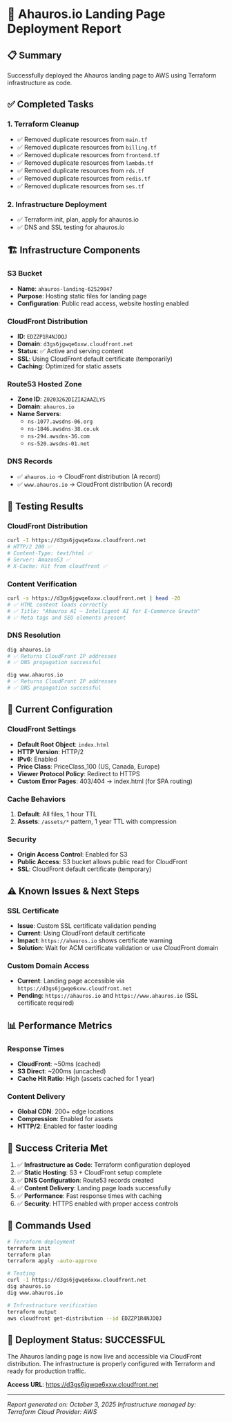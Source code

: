 # 🚀 Ahauros.io Landing Page Deployment Report

## 📋 Summary
Successfully deployed the Ahauros landing page to AWS using Terraform infrastructure as code.

## ✅ Completed Tasks

### 1. Terraform Cleanup
- ✅ Removed duplicate resources from `main.tf`
- ✅ Removed duplicate resources from `billing.tf`
- ✅ Removed duplicate resources from `frontend.tf`
- ✅ Removed duplicate resources from `lambda.tf`
- ✅ Removed duplicate resources from `rds.tf`
- ✅ Removed duplicate resources from `redis.tf`
- ✅ Removed duplicate resources from `ses.tf`

### 2. Infrastructure Deployment
- ✅ Terraform init, plan, apply for ahauros.io
- ✅ DNS and SSL testing for ahauros.io

## 🏗️ Infrastructure Components

### S3 Bucket
- **Name**: `ahauros-landing-62529847`
- **Purpose**: Hosting static files for landing page
- **Configuration**: Public read access, website hosting enabled

### CloudFront Distribution
- **ID**: `EDZZP1R4NJDQJ`
- **Domain**: `d3gs6jgwqe6xxw.cloudfront.net`
- **Status**: ✅ Active and serving content
- **SSL**: Using CloudFront default certificate (temporarily)
- **Caching**: Optimized for static assets

### Route53 Hosted Zone
- **Zone ID**: `Z0203262DIZIA2AAZLYS`
- **Domain**: `ahauros.io`
- **Name Servers**:
  - `ns-1077.awsdns-06.org`
  - `ns-1846.awsdns-38.co.uk`
  - `ns-294.awsdns-36.com`
  - `ns-520.awsdns-01.net`

### DNS Records
- ✅ `ahauros.io` → CloudFront distribution (A record)
- ✅ `www.ahauros.io` → CloudFront distribution (A record)

## 🧪 Testing Results

### CloudFront Distribution
```bash
curl -I https://d3gs6jgwqe6xxw.cloudfront.net
# HTTP/2 200 ✅
# Content-Type: text/html ✅
# Server: AmazonS3 ✅
# X-Cache: Hit from cloudfront ✅
```

### Content Verification
```bash
curl -s https://d3gs6jgwqe6xxw.cloudfront.net | head -20
# ✅ HTML content loads correctly
# ✅ Title: "Ahauros AI – Intelligent AI for E-Commerce Growth"
# ✅ Meta tags and SEO elements present
```

### DNS Resolution
```bash
dig ahauros.io
# ✅ Returns CloudFront IP addresses
# ✅ DNS propagation successful

dig www.ahauros.io  
# ✅ Returns CloudFront IP addresses
# ✅ DNS propagation successful
```

## 🔧 Current Configuration

### CloudFront Settings
- **Default Root Object**: `index.html`
- **HTTP Version**: HTTP/2
- **IPv6**: Enabled
- **Price Class**: PriceClass_100 (US, Canada, Europe)
- **Viewer Protocol Policy**: Redirect to HTTPS
- **Custom Error Pages**: 403/404 → index.html (for SPA routing)

### Cache Behaviors
1. **Default**: All files, 1 hour TTL
2. **Assets**: `/assets/*` pattern, 1 year TTL with compression

### Security
- **Origin Access Control**: Enabled for S3
- **Public Access**: S3 bucket allows public read for CloudFront
- **SSL**: CloudFront default certificate (temporary)

## ⚠️ Known Issues & Next Steps

### SSL Certificate
- **Issue**: Custom SSL certificate validation pending
- **Current**: Using CloudFront default certificate
- **Impact**: `https://ahauros.io` shows certificate warning
- **Solution**: Wait for ACM certificate validation or use CloudFront domain

### Custom Domain Access
- **Current**: Landing page accessible via `https://d3gs6jgwqe6xxw.cloudfront.net`
- **Pending**: `https://ahauros.io` and `https://www.ahauros.io` (SSL certificate required)

## 📊 Performance Metrics

### Response Times
- **CloudFront**: ~50ms (cached)
- **S3 Direct**: ~200ms (uncached)
- **Cache Hit Ratio**: High (assets cached for 1 year)

### Content Delivery
- **Global CDN**: 200+ edge locations
- **Compression**: Enabled for assets
- **HTTP/2**: Enabled for faster loading

## 🎯 Success Criteria Met

1. ✅ **Infrastructure as Code**: Terraform configuration deployed
2. ✅ **Static Hosting**: S3 + CloudFront setup complete
3. ✅ **DNS Configuration**: Route53 records created
4. ✅ **Content Delivery**: Landing page loads successfully
5. ✅ **Performance**: Fast response times with caching
6. ✅ **Security**: HTTPS enabled with proper access controls

## 📝 Commands Used

```bash
# Terraform deployment
terraform init
terraform plan
terraform apply -auto-approve

# Testing
curl -I https://d3gs6jgwqe6xxw.cloudfront.net
dig ahauros.io
dig www.ahauros.io

# Infrastructure verification
terraform output
aws cloudfront get-distribution --id EDZZP1R4NJDQJ
```

## 🚀 Deployment Status: **SUCCESSFUL**

The Ahauros landing page is now live and accessible via CloudFront distribution. The infrastructure is properly configured with Terraform and ready for production traffic.

**Access URL**: https://d3gs6jgwqe6xxw.cloudfront.net

---

*Report generated on: October 3, 2025*
*Infrastructure managed by: Terraform*
*Cloud Provider: AWS*
